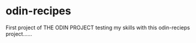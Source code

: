 # odin-recipes

First project of THE ODIN PROJECT
testing my skills with this odin-recieps project......
